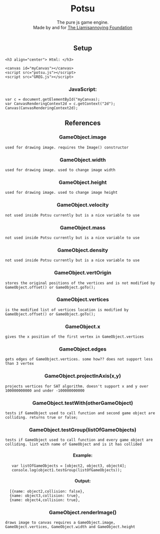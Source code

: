 <div align="center">
<h1>Potsu </h1>The pure js game engine.<br>
Made by and for <a href="https://github.com/The-Liamisannoying-Foundation" target="_top">The Liamisannoying Foundation</a>
<br>
<br>
</div> 

<h2 align="center">Setup</h2>



    <h3 align="center"> Html: </h3>
    
    <canvas id="myCanvas"></canvas>
    <script src="potsu.js"></script>
    <script src="GREG.js"></script>
    
<h3 align="center"> JavaScript: </h3>

    var c = document.getElementById("myCanvas);
    var CanvasRenderingContext2d = c.getContext("2d");
    Canvas(CanvasRenderingContext2d);


<h2 align="center">References</h2>

<h3 align="center">GameObject.image</h3>

    used for drawing image. requires the Image() constructor

<h3 align="center">GameObject.width</h3>

    used for drawing image. used to change image width

<h3 align="center">GameObject.height</h3>

    used for drawing image. used to change image height

<h3 align="center">GameObject.velocity</h3>

    not used inside Potsu currently but is a nice variable to use

<h3 align="center">GameObject.mass</h3>

    not used inside Potsu currently but is a nice variable to use

<h3 align="center">GameObject.density</h3>

    not used inside Potsu currently but is a nice variable to use

<h3 align="center">GameObject.vertOrigin</h3>

    stores the original positions of the vertices and is not modified by GameObject.offset() or GameObject.goTo();


<h3 align="center">GameObject.vertices</h3>

    is the modified list of vertices location is modified by GameObject.offset() or GameObject.goTo();

<h3 align="center">GameObject.x</h3>

    gives the x position of the first vertex in GameObject.vertices

<h3 align="center">GameObject.edges</h3>

    gets edges of GameObject.vertices. some how?? does not support less than 3 vertex

<h3 align="center">GameObject.projectInAxis(x,y)</h3>

    projects vertices for SAT algorithm. doesn't support x and y over 100000000000 and under -100000000000 

<h3 align="center">GameObject.testWith(otherGameObject)</h3>

    tests if GameObject used to call function and second game object are colliding. returns true or false;

<h3 align="center">GameObject.testGroup(listOfGameObjects)</h3>

    tests if GameObject used to call function and every game object are colliding. list with name of GameObject and is it has collided

<h4 align="center">Example:</h4>
           

       var listOfGameObjects = [object2, object3, object4];
       console.log(object1.testGroup(listOfGameObjects));
           
<h4 align="center">Output:</h4>
           
      [{name: object2,collision: false},
      {name: object3,collision: true},
      {name: object4,collision: true},

<h3 align="center">GameObject.renderImage()</h3>

    draws image to canvas requires a GameObject.image, GameObject.vertices, GameObject.width and GameObject.height